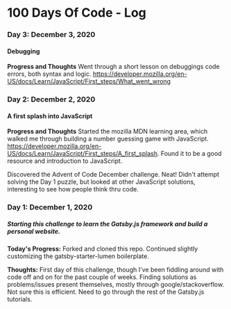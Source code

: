 # 100 Days Of Code - Log

### Day 3: December 3, 2020
#### Debugging

**Progress and Thoughts** Went through a short lesson on debuggings code errors, both syntax and logic. https://developer.mozilla.org/en-US/docs/Learn/JavaScript/First_steps/What_went_wrong 

### Day 2: December 2, 2020
#### A first splash into JavaScript 

**Progress and Thoughts** Started the mozilla MDN learning area, which walked me through building a number guessing game with JavaScript. https://developer.mozilla.org/en-US/docs/Learn/JavaScript/First_steps/A_first_splash. Found it to be a good resource and introduction to JavaScript.

Discovered the Advent of Code December challenge. Neat! Didn't attempt solving the Day 1 puzzle, but looked at other JavaScript solutions, interesting to see how people think thru code.
### Day 1: December 1, 2020
##### Starting this challenge to learn the Gatsby.js framework and build a personal website.

**Today's Progress:** Forked and cloned this repo. Continued slightly customizing the gatsby-starter-lumen boilerplate.

**Thoughts:** First day of this challenge, though I've been fiddling around with code off and on for the past couple of weeks. Finding solutions as problems/issues present themselves, mostly through google/stackoverflow. Not sure this is efficient. Need to go through the rest of the Gatsby.js tutorials.

<!--**Link to work:** [Calculator App](http://www.example.com)-->

<!--
### Day 0: February 30, 2016 (Example 2)
##### (delete me or comment me out)

**Today's Progress**: Fixed CSS, worked on canvas functionality for the app.

**Thoughts**: I really struggled with CSS, but, overall, I feel like I am slowly getting better at it. Canvas is still new for me, but I managed to figure out some basic functionality.

**Link(s) to work**: [Calculator App](http://www.example.com)


### Day 1: June 27, Monday

**Today's Progress**: I've gone through many exercises on FreeCodeCamp.

**Thoughts** I've recently started coding, and it's a great feeling when I finally solve an algorithm challenge after a lot of attempts and hours spent.

**Link(s) to work**
1. [Find the Longest Word in a String](https://www.freecodecamp.com/challenges/find-the-longest-word-in-a-string)
2. [Title Case a Sentence](https://www.freecodecamp.com/challenges/title-case-a-sentence)
-->
